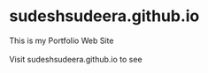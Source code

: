 # sudeshsudeera.github.io
This is my Portfolio Web Site <br><br>
Visit sudeshsudeera.github.io to see
